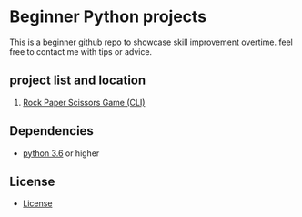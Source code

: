 # Beginner Python projects
This is a beginner github repo to showcase skill improvement overtime.
feel free to contact me with tips or advice.

## project list and location
1. [Rock Paper Scissors Game (CLI)](https://github.com/fluoxas/Beginner_projects/tree/master/rock_paper_scissors) 

## Dependencies
* [python 3.6](https://www.python.org/downloads/) or higher

## License
* [License](https://github.com/fluoxas/Beginner_projects/blob/master/LICENSE)
